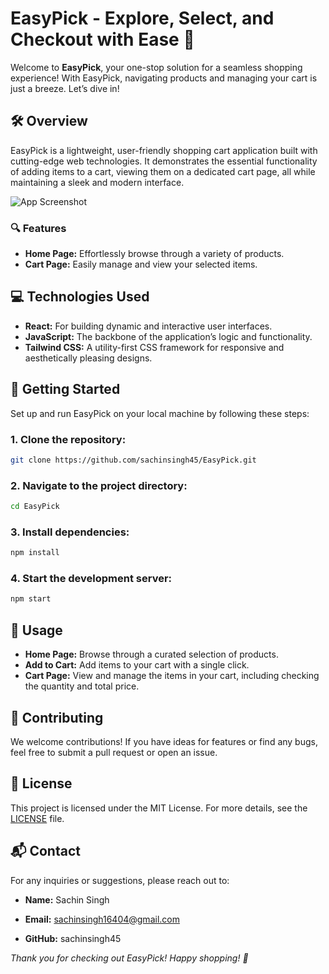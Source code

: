 # EasyPick - Explore, Select, and Checkout with Ease 🛒

Welcome to **EasyPick**, your one-stop solution for a seamless shopping experience! With EasyPick, navigating products and managing your cart is just a breeze. Let’s dive in!

## 🛠️ Overview

EasyPick is a lightweight, user-friendly shopping cart application built with cutting-edge web technologies. It demonstrates the essential functionality of adding items to a cart, viewing them on a dedicated cart page, all while maintaining a sleek and modern interface.

![App Screenshot](https://github.com/user-attachments/assets/1a147416-bc59-4ab5-aef2-178911d2a6f3)


### 🔍 Features

- **Home Page:** Effortlessly browse through a variety of products.
- **Cart Page:** Easily manage and view your selected items.

## 💻 Technologies Used

- **React:** For building dynamic and interactive user interfaces.
- **JavaScript:** The backbone of the application’s logic and functionality.
- **Tailwind CSS:** A utility-first CSS framework for responsive and aesthetically pleasing designs.

## 🚀 Getting Started

Set up and run EasyPick on your local machine by following these steps:

### 1. Clone the repository:

```bash
git clone https://github.com/sachinsingh45/EasyPick.git
```
### 2. Navigate to the project directory:
```bash
cd EasyPick
```
### 3. Install dependencies:
```bash
npm install
```
### 4. Start the development server:
```bash
npm start
```
## 🎯 Usage
- **Home Page:** Browse through a curated selection of products.
- **Add to Cart:** Add items to your cart with a single click.
- **Cart Page:** View and manage the items in your cart, including checking the quantity and total price.

## 🤝 Contributing
We welcome contributions! If you have ideas for features or find any bugs, feel free to submit a pull request or open an issue.

## 📜 License
This project is licensed under the MIT License. For more details, see the [LICENSE](https://choosealicense.com/licenses/mit/) file.

## 📬 Contact
For any inquiries or suggestions, please reach out to:

- **Name:** Sachin Singh

- **Email:** sachinsingh16404@gmail.com

- **GitHub:** sachinsingh45

*Thank you for checking out EasyPick! Happy shopping! 🎉*
